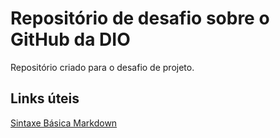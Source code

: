 # Repositório de desafio sobre o GitHub da DIO
Repositório criado para o desafio de projeto.
## Links úteis 
[Sintaxe Básica Markdown](https://github.com/buenocoder/dio-desafio-github-primeiro-repositorio.git )
